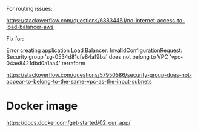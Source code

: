 
For routing issues:

https://stackoverflow.com/questions/68834461/no-internet-access-to-load-balancer-aws

Fix for:

Error creating application Load Balancer: InvalidConfigurationRequest: Security group 'sg-0534d81cfe84af9ba' does not belong to VPC 'vpc-04ae8421dbd0a1aa4' terraform

https://stackoverflow.com/questions/57950586/security-group-does-not-appear-to-belong-to-the-same-vpc-as-the-input-subnets

# Docker image

https://docs.docker.com/get-started/02_our_app/

